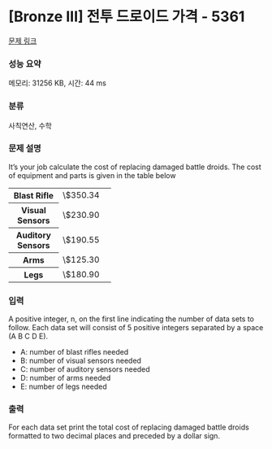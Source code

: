 # [Bronze III] 전투 드로이드 가격 - 5361 

[문제 링크](https://www.acmicpc.net/problem/5361) 

### 성능 요약

메모리: 31256 KB, 시간: 44 ms

### 분류

사칙연산, 수학

### 문제 설명

<p>It’s your job calculate the cost of replacing damaged battle droids. The cost of equipment and parts is given in the table below</p>

<table class="table table-bordered" style="width:40%">
	<tbody>
		<tr>
			<th style="width:20%">Blast Rifle</th>
			<td style="width:20%">\$350.34</td>
		</tr>
		<tr>
			<th>Visual Sensors</th>
			<td>\$230.90</td>
		</tr>
		<tr>
			<th>Auditory Sensors</th>
			<td>\$190.55</td>
		</tr>
		<tr>
			<th>Arms</th>
			<td>\$125.30</td>
		</tr>
		<tr>
			<th>Legs</th>
			<td>\$180.90</td>
		</tr>
	</tbody>
</table>

### 입력 

 <p>A positive integer, n, on the first line indicating the number of data sets to follow. Each data set will consist of 5 positive integers separated by a space (A B C D E). </p>

<ul>
	<li>A: number of blast rifles needed </li>
	<li>B: number of visual sensors needed </li>
	<li>C: number of auditory sensors needed </li>
	<li>D: number of arms needed </li>
	<li>E: number of legs needed </li>
</ul>

### 출력 

 <p>For each data set print the total cost of replacing damaged battle droids formatted to two decimal places and preceded by a dollar sign. </p>


